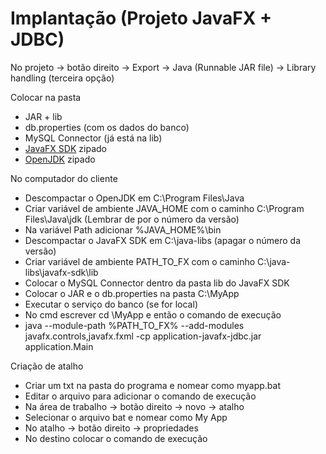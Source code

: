 # Implantação (Projeto JavaFX + JDBC)

No projeto -> botão direito -> Export -> Java (Runnable JAR file) -> Library handling (terceira opção)

Colocar na pasta

- JAR + lib
- db.properties (com os dados do banco)
- MySQL Connector (já está na lib)
- [JavaFX SDK](https://gluonhq.com/products/javafx/) zipado
- [OpenJDK](https://jdk.java.net/archive/) zipado

No computador do cliente

- Descompactar o OpenJDK em C:\Program Files\Java
- Criar variável de ambiente JAVA_HOME com o caminho C:\Program Files\Java\jdk (Lembrar de por o número da versão)
- Na variável Path adicionar %JAVA_HOME%\bin
- Descompactar o JavaFX SDK em C:\java-libs (apagar o número da versão)
- Criar variável de ambiente PATH_TO_FX com o caminho C:\java-libs\javafx-sdk\lib
- Colocar o MySQL Connector dentro da pasta lib do JavaFX SDK
- Colocar o JAR e o db.properties na pasta C:\MyApp
- Executar o serviço do banco (se for local)
- No cmd escrever cd \MyApp e então o comando de execução
- java --module-path %PATH_TO_FX% --add-modules javafx.controls,javafx.fxml -cp application-javafx-jdbc.jar application.Main

Criação de atalho

- Criar um txt na pasta do programa e nomear como myapp.bat
- Editar o arquivo para adicionar o comando de execução
- Na área de trabalho -> botão direito -> novo -> atalho
- Selecionar o arquivo bat e nomear como My App
- No atalho -> botão direito -> propriedades
- No destino colocar o comando de execução